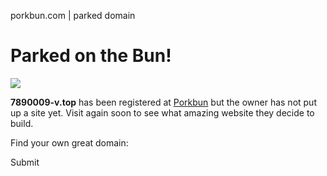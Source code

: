 porkbun.com | parked domain



Parked on the Bun!
==================

![](/images/parked-on-the-bun.png)
  

**7890009-v.top** has been registered at [Porkbun](https://porkbun.com) but the owner has not put up a site yet. Visit again soon to see what amazing website they decide to build.

Find your own great domain:

Submit